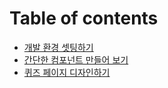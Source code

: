 # Table of contents

* [개발 환경 셋팅하기](README.md)
* [간단한 컴포넌트 만들어 보기](undefined.md)
* [퀴즈 페이지 디자인하기](undefined-1.md)

